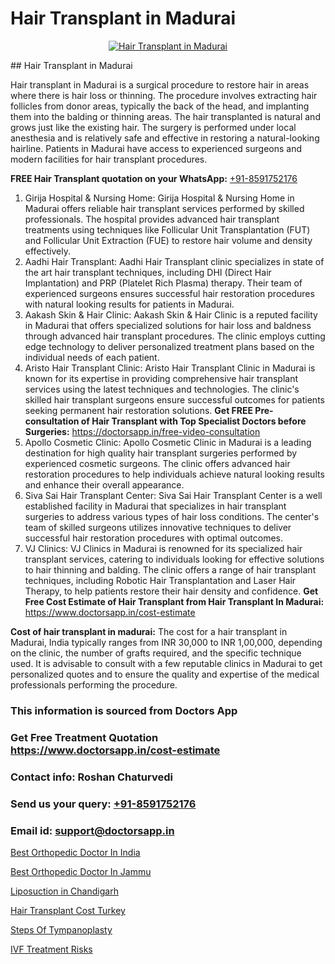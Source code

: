 # Hair Transplant in Madurai

<p align="center">
  <a href="https://doctorsapp.co.in/treatment/hair-transplant">
    <img src="https://doctorsapp.co.in/uploads/treatment_image/transplant.jpg" alt="Hair Transplant in Madurai">
  </a>
</p>
## Hair Transplant in Madurai

Hair transplant in Madurai is a surgical procedure to restore hair in areas where there is hair loss or thinning. The procedure involves extracting hair follicles from donor areas, typically the back of the head, and implanting them into the balding or thinning areas. The hair transplanted is natural and grows just like the existing hair. The surgery is performed under local anesthesia and is relatively safe and effective in restoring a natural-looking hairline. Patients in Madurai have access to experienced surgeons and modern facilities for hair transplant procedures.

**FREE Hair Transplant quotation on your WhatsApp:**  [+91-8591752176](https://api.whatsapp.com/send?phone=8591752176)

1) Girija Hospital & Nursing Home:
Girija Hospital & Nursing Home in Madurai offers reliable hair transplant services performed by skilled professionals. The hospital provides advanced hair transplant treatments using techniques like Follicular Unit Transplantation (FUT) and Follicular Unit Extraction (FUE) to restore hair volume and density effectively.
2) Aadhi Hair Transplant:
Aadhi Hair Transplant clinic specializes in state of the art hair transplant techniques, including DHI (Direct Hair Implantation) and PRP (Platelet Rich Plasma) therapy. Their team of experienced surgeons ensures successful hair restoration procedures with natural looking results for patients in Madurai.
3) Aakash Skin & Hair Clinic:
Aakash Skin & Hair Clinic is a reputed facility in Madurai that offers specialized solutions for hair loss and baldness through advanced hair transplant procedures. The clinic employs cutting edge technology to deliver personalized treatment plans based on the individual needs of each patient.
4) Aristo Hair Transplant Clinic:
Aristo Hair Transplant Clinic in Madurai is known for its expertise in providing comprehensive hair transplant services using the latest techniques and technologies. The clinic's skilled hair transplant surgeons ensure successful outcomes for patients seeking permanent hair restoration solutions.
**Get FREE Pre-consultation of Hair Transplant with Top Specialist Doctors before Surgeries:** https://doctorsapp.in/free-video-consultation
5) Apollo Cosmetic Clinic:
Apollo Cosmetic Clinic in Madurai is a leading destination for high quality hair transplant surgeries performed by experienced cosmetic surgeons. The clinic offers advanced hair restoration procedures to help individuals achieve natural looking results and enhance their overall appearance.
6) Siva Sai Hair Transplant Center:
Siva Sai Hair Transplant Center is a well established facility in Madurai that specializes in hair transplant surgeries to address various types of hair loss conditions. The center's team of skilled surgeons utilizes innovative techniques to deliver successful hair restoration procedures with optimal outcomes.
7) VJ Clinics:
VJ Clinics in Madurai is renowned for its specialized hair transplant services, catering to individuals looking for effective solutions to hair thinning and balding. The clinic offers a range of hair transplant techniques, including Robotic Hair Transplantation and Laser Hair Therapy, to help patients restore their hair density and confidence.
**Get Free Cost Estimate of Hair Transplant from Hair Transplant In Madurai:** https://www.doctorsapp.in/cost-estimate

**Cost of hair transplant in madurai:**
The cost for a hair transplant in Madurai, India typically ranges from INR 30,000 to INR 1,00,000, depending on the clinic, the number of grafts required, and the specific technique used. It is advisable to consult with a few reputable clinics in Madurai to get personalized quotes and to ensure the quality and expertise of the medical professionals performing the procedure.

### This information is sourced from Doctors App 
### Get Free Treatment Quotation https://www.doctorsapp.in/cost-estimate
### Contact info: Roshan Chaturvedi 
### Send us your query: [+91-8591752176](https://api.whatsapp.com/send?phone=8591752176) 
### Email id: support@doctorsapp.in

[Best Orthopedic Doctor In India](https://www.linkedin.com/pulse/best-orthopedic-doctor-india-doctorsapp-dhaka-bdy2e?trackingId=N9FFyh7ePA%2Bs6yMpiheOPg%3D%3D&lipi=urn%3Ali%3Apage%3Ad_flagship3_company_admin%3Bo%2BosOGJBSO63YocmsfjAZA%3D%3D)

[Best Orthopedic Doctor In Jammu](https://www.linkedin.com/pulse/best-orthopedic-doctor-jammu-doctorsapp-dhaka-hgame?trackingId=MT%2FepGN7BiFHB8LQkLc2Eg%3D%3D&lipi=urn%3Ali%3Apage%3Ad_flagship3_company_admin%3Bo%2BosOGJBSO63YocmsfjAZA%3D%3D)

[Liposuction in Chandigarh](https://medium.com/@vimalrana22/liposuction-in-chandigarh-b7f44abdbfc6)

[Hair Transplant Cost Turkey](https://medium.com/@vanshmehar12/hair-transplant-cost-turkey-05dde29a091a)

[Steps Of Tympanoplasty](https://doctors-apps.github.io/doctorsapp/steps-of-tympanoplasty)

[IVF Treatment Risks](https://doctors-apps.github.io/doctorsapp/ivf-treatment-risks)

